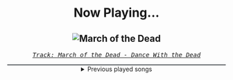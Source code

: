 <div align="center"> 
<h1>Now Playing...</h1>

![March of the Dead](https://i.scdn.co/image/ab67616d00001e0201e4a947ac10bd97afc345eb)
--
_<samp><a href="https://open.spotify.com/track/1yItTv2O2Ui8NmRPt3p7Pq">Track: March of the Dead - Dance With the Dead</a></samp>_

<div style="border: 1px #4B5054 solid"></div>
<details>
  <summary>
    Previous played songs
  </summary>
  <table>
    <thead>
      <tr>
        <th>
          Artist
        </th>
        <th>
          Song
        </th>
        <th>
          Link
        </th>
      </tr>
    </thead>
    <tbody>
      <tr><td>Dance With the Dead</td><td>March of the Dead</td><td><a href="https://open.spotify.com/track/1yItTv2O2Ui8NmRPt3p7Pq">https://open.spotify.com/track/1yItTv2O2Ui8NmRPt3p7Pq</a></td></tr><tr><td>Arion</td><td>At the Break of Dawn</td><td><a href="https://open.spotify.com/track/7Afg7GsTbQa9WWbFQINevi">https://open.spotify.com/track/7Afg7GsTbQa9WWbFQINevi</a></td></tr><tr><td>Essenger</td><td>Plague Doctor</td><td><a href="https://open.spotify.com/track/39uV4w1rAbweeZpUl07GID">https://open.spotify.com/track/39uV4w1rAbweeZpUl07GID</a></td></tr><tr><td>Fight The Fade</td><td>Scratching (feat. Daedric)</td><td><a href="https://open.spotify.com/track/222UaDfI2Iwqciv1aqXBHL">https://open.spotify.com/track/222UaDfI2Iwqciv1aqXBHL</a></td></tr><tr><td>Daedric</td><td>Only</td><td><a href="https://open.spotify.com/track/5N6h0dmnyZrrTf4sn6khPQ">https://open.spotify.com/track/5N6h0dmnyZrrTf4sn6khPQ</a></td></tr><tr><td>STARSET</td><td>TRIALS</td><td><a href="https://open.spotify.com/track/23wrmyJ1S2sjeh2dFN5P9k">https://open.spotify.com/track/23wrmyJ1S2sjeh2dFN5P9k</a></td></tr><tr><td>3TEETH</td><td>Slum Planet</td><td><a href="https://open.spotify.com/track/45bwcq8x0C98NazTC43JsQ">https://open.spotify.com/track/45bwcq8x0C98NazTC43JsQ</a></td></tr><tr><td>Void Chapter</td><td>Diabolic - Single Edit</td><td><a href="https://open.spotify.com/track/6QtwStnl4ftkois2ADMuOJ">https://open.spotify.com/track/6QtwStnl4ftkois2ADMuOJ</a></td></tr><tr><td>Raizer</td><td>Fight To Infinity</td><td><a href="https://open.spotify.com/track/6gw6s2ZKsPqGdDn7Devco3">https://open.spotify.com/track/6gw6s2ZKsPqGdDn7Devco3</a></td></tr><tr><td>Marcin</td><td>Carmen</td><td><a href="https://open.spotify.com/track/7xkADeHElLMNmQ4yyo6O0S">https://open.spotify.com/track/7xkADeHElLMNmQ4yyo6O0S</a></td></tr><tr><td>Project Vela</td><td>You Can't Fix Me</td><td><a href="https://open.spotify.com/track/111VTYdFU8DKPojiOorF3b">https://open.spotify.com/track/111VTYdFU8DKPojiOorF3b</a></td></tr><tr><td>Daedric</td><td>Alchemy</td><td><a href="https://open.spotify.com/track/5JzMjqozNY8Sofcqwva9qX">https://open.spotify.com/track/5JzMjqozNY8Sofcqwva9qX</a></td></tr><tr><td>STARSET</td><td>ECHO</td><td><a href="https://open.spotify.com/track/47pmY6tTSpUV8gfj7Aqoe8">https://open.spotify.com/track/47pmY6tTSpUV8gfj7Aqoe8</a></td></tr><tr><td>Paul Udarov</td><td>Heartless</td><td><a href="https://open.spotify.com/track/4laidm7QyhsId0XX3RQ8Hk">https://open.spotify.com/track/4laidm7QyhsId0XX3RQ8Hk</a></td></tr><tr><td>Fight The Fade</td><td>(Not) Enough</td><td><a href="https://open.spotify.com/track/65jOD2RMAErYoB1rGUOoLz">https://open.spotify.com/track/65jOD2RMAErYoB1rGUOoLz</a></td></tr><tr><td>The Anix</td><td>Spit You Out</td><td><a href="https://open.spotify.com/track/0OUi4S8qt8B8SU4TbWWQxa">https://open.spotify.com/track/0OUi4S8qt8B8SU4TbWWQxa</a></td></tr><tr><td>Polyphia</td><td>All Falls Apart</td><td><a href="https://open.spotify.com/track/4iDH45ZVIdHzDhLYd1FyKF">https://open.spotify.com/track/4iDH45ZVIdHzDhLYd1FyKF</a></td></tr><tr><td>The Browning</td><td>Fearless - Daedric Remix</td><td><a href="https://open.spotify.com/track/7M5wLCMN2UcMoXsEfC18w8">https://open.spotify.com/track/7M5wLCMN2UcMoXsEfC18w8</a></td></tr><tr><td>Daedric</td><td>Sepulchre</td><td><a href="https://open.spotify.com/track/0o3UrWoRBAUi3su7ReCDQ2">https://open.spotify.com/track/0o3UrWoRBAUi3su7ReCDQ2</a></td></tr><tr><td>STARSET</td><td>INFECTED</td><td><a href="https://open.spotify.com/track/0gJPHCF06ON7FKzzNqB2hf">https://open.spotify.com/track/0gJPHCF06ON7FKzzNqB2hf</a></td></tr>
    </tbody>
  </table>
</details>

</div>
